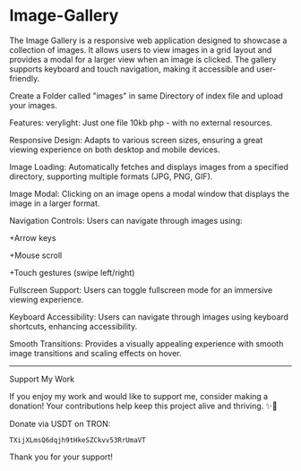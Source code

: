 # Image-Gallery
The Image Gallery is a responsive web application designed to showcase a collection of images. It allows users to view images in a grid layout and provides a modal for a larger view when an image is clicked. The gallery supports keyboard and touch navigation, making it accessible and user-friendly.

Create a Folder called "images" in same Directory of index file and upload your images.

Features:
verylight: Just one file 10kb php - with no external resources.

Responsive Design: Adapts to various screen sizes, ensuring a great viewing experience on both desktop and mobile devices.

Image Loading: Automatically fetches and displays images from a specified directory, supporting multiple formats (JPG, PNG, GIF).

Image Modal: Clicking on an image opens a modal window that displays the image in a larger format.

Navigation Controls: 
Users can navigate through images using:

+Arrow keys

+Mouse scroll

+Touch gestures (swipe left/right)


Fullscreen Support: Users can toggle fullscreen mode for an immersive viewing experience.

Keyboard Accessibility: Users can navigate through images using keyboard shortcuts, enhancing accessibility.

Smooth Transitions: Provides a visually appealing experience with smooth image transitions and scaling effects on hover.


__________________________________    
Support My Work

If you enjoy my work and would like to support me, consider making a donation! Your contributions help keep this project alive and thriving. ✨🙏

Donate via USDT on TRON:

	TXijXLmsQ6dqjh9tHkeSZCkvv53RrUmaVT

Thank you for your support!
